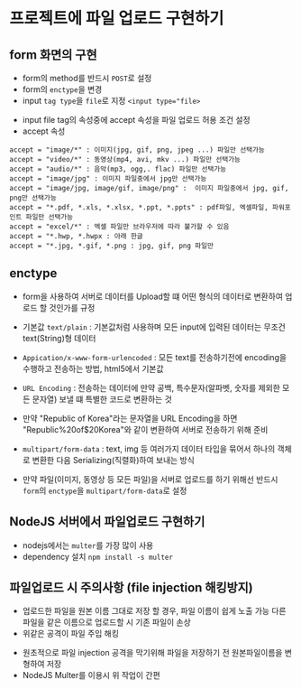 # 프로젝트에 파일 업로드 구현하기

## form 화면의 구현

- form의 method를 반드시 `POST`로 설정
- form의 `enctype`을 변경
- input `tag type`을 `file`로 지정 `<input type="file>`

* input file tag의 속성중에 accept 속성을 파일 업로드 허용 조건 설정
* accept 속성

```
accept = "image/*" : 이미지(jpg, gif, png, jpeg ...) 파일만 선택가능
accept = "video/*" : 동영상(mp4, avi, mkv ...) 파일만 선택가능
accept = "audio/*" : 음악(mp3, ogg,. flac) 파일만 선택가능
accept = "image/jpg" : 이미지 파일중에서 jpg만 선택가능
accept = "image/jpg, image/gif, image/png" :  이미지 파일중에서 jpg, gif, png만 선택가능
accept = "*.pdf, *.xls, *.xlsx, *.ppt, *.ppts" : pdf파일, 엑셀파일, 파워포인트 파일만 선택가능
accept = "excel/*" : 엑셀 파일만 브라우저에 따라 불가할 수 있음
accept = "*.hwp, *.hwpx : 아래 한글
accept = "*.jpg, *.gif, *.png : jpg, gif, png 파일만
```

## enctype

- form을 사용하여 서버로 데이터를 Upload할 떄 어떤 형식의 데이터로 변환하여 업로드 할 것인가를 규정
- 기본값 `text/plain` : 기본값처럼 사용하며 모든 input에 입력된 데이터는
  무조건 text(String)형 데이터

- `Appication/x-www-form-urlencoded` : 모든 text를 전송하기전에 encoding을 수행하고 전송하는 방법, html5에서 기본값
- `URL Encoding` : 전송하는 데이터에 만약 공백, 특수문자(알파벳, 숫자를 제외한 모든 문자열)
  보낼 떄 특별한 코드로 변환하는 것
- 만약 "Republic of Korea"라는 문자열을 URL Encoding을 하면
  "Republic%20of$20Korea"와 같이 변환하여 서버로 전송하기 위해 준비

- `multipart/form-data` : text, img 등 여러가지 데이터 타입을 묶어서 하나의 객체로 변환한 다음 Serializing(직렬화)하여
  보내는 방식
- 만약 파일(이미지, 동영상 등 모든 파일)을 서버로 업로드를 하기 위해선
  반드시 `form`의 `enctype`을 `multipart/form-data`로 설정

## NodeJS 서버에서 파일업로드 구현하기

- nodejs에서는 `multer`를 가장 많이 사용
- dependency 설치 `npm install -s multer`

## 파일업로드 시 주의사항 (file injection 해킹방지)

- 업로드한 파일을 원본 이름 그대로 저장 할 경우, 파일 이름이 쉽게 노출 가능
  다른 파일을 같은 이름으로 업로드할 시 기존 파일이 손상
- 위같은 공격이 파일 주입 해킹

* 원초적으로 파일 injection 공격을 막기위해 파일을 저장하기 전 원본파일이름을
  변형하여 저장
* NodeJS Multer를 이용시 위 작업이 간편
